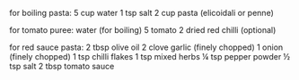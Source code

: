 for boiling pasta:
5 cup water
1 tsp salt
2 cup pasta (elicoidali or penne)

for tomato puree:
water (for boiling)
5 tomato
2 dried red chilli (optional)

for red sauce pasta:
2 tbsp olive oil
2 clove garlic (finely chopped)
1 onion (finely chopped)
1 tsp chilli flakes
1 tsp mixed herbs
¼ tsp pepper powder
½ tsp salt
2 tbsp tomato sauce